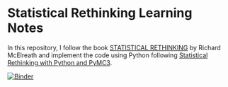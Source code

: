 # Statistical Rethinking Learning Notes

In this repository, I follow the book [STATISTICAL RETHINKING](https://xcelab.net/rm/statistical-rethinking/) by Richard McElreath and implement the code using Python following [Statistical Rethinking with Python and PyMC3](https://github.com/pymc-devs/resources/tree/master/Rethinking).


[![Binder](https://mybinder.org/badge_logo.svg)](https://mybinder.org/v2/gh/kingwyf87/statistical-rethinking-learning-notes/master)





